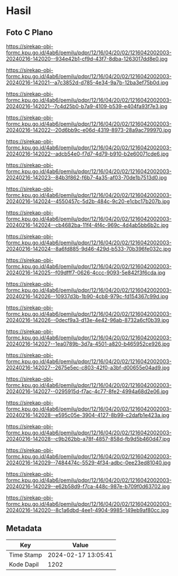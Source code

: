 # Hasil

## Foto C Plano

https://sirekap-obj-formc.kpu.go.id/4ab6/pemilu/pdpr/12/16/04/20/02/1216042002003-20240216-142020--934e42b1-cf9d-43f7-8dba-1263017dd8e0.jpg

https://sirekap-obj-formc.kpu.go.id/4ab6/pemilu/pdpr/12/16/04/20/02/1216042002003-20240216-142021--a7c3852d-d785-4e34-9a7b-12ba3ef75b0d.jpg

https://sirekap-obj-formc.kpu.go.id/4ab6/pemilu/pdpr/12/16/04/20/02/1216042002003-20240216-142021--7c4d25b0-b7a9-4109-b539-e404fa93f7e3.jpg

https://sirekap-obj-formc.kpu.go.id/4ab6/pemilu/pdpr/12/16/04/20/02/1216042002003-20240216-142022--20d6bb9c-e06d-4319-8973-28a9ac799970.jpg

https://sirekap-obj-formc.kpu.go.id/4ab6/pemilu/pdpr/12/16/04/20/02/1216042002003-20240216-142022--adcb54e0-f7d7-4d79-b910-b2e60071cde6.jpg

https://sirekap-obj-formc.kpu.go.id/4ab6/pemilu/pdpr/12/16/04/20/02/1216042002003-20240216-142023--84b3f862-f6b7-4a35-af03-70de1b7513d0.jpg

https://sirekap-obj-formc.kpu.go.id/4ab6/pemilu/pdpr/12/16/04/20/02/1216042002003-20240216-142024--4550457c-5d2b-484c-9c20-e1cbc17b207b.jpg

https://sirekap-obj-formc.kpu.go.id/4ab6/pemilu/pdpr/12/16/04/20/02/1216042002003-20240216-142024--cb4682ba-11f4-4f4c-969c-4d4ab5bb6b2c.jpg

https://sirekap-obj-formc.kpu.go.id/4ab6/pemilu/pdpr/12/16/04/20/02/1216042002003-20240216-142024--8a6fd885-9d46-429d-b533-70b396fe032c.jpg

https://sirekap-obj-formc.kpu.go.id/4ab6/pemilu/pdpr/12/16/04/20/02/1216042002003-20240216-142025--f09dfff7-0626-4ccc-9093-5e842f3f6cda.jpg

https://sirekap-obj-formc.kpu.go.id/4ab6/pemilu/pdpr/12/16/04/20/02/1216042002003-20240216-142026--10937d3b-1b90-4cb8-979c-fd154367c99d.jpg

https://sirekap-obj-formc.kpu.go.id/4ab6/pemilu/pdpr/12/16/04/20/02/1216042002003-20240216-142026--0decf9a3-d13e-4e42-96ab-8732a6cf0b39.jpg

https://sirekap-obj-formc.kpu.go.id/4ab6/pemilu/pdpr/12/16/04/20/02/1216042002003-20240216-142027--1ea0789b-3d7a-4501-a820-b465952ce926.jpg

https://sirekap-obj-formc.kpu.go.id/4ab6/pemilu/pdpr/12/16/04/20/02/1216042002003-20240216-142027--2675e5ec-c803-42f0-a3bf-d00655e04ad9.jpg

https://sirekap-obj-formc.kpu.go.id/4ab6/pemilu/pdpr/12/16/04/20/02/1216042002003-20240216-142027--0295915d-f7ac-4c77-8fe2-4994a68d2e06.jpg

https://sirekap-obj-formc.kpu.go.id/4ab6/pemilu/pdpr/12/16/04/20/02/1216042002003-20240216-142028--e595c05e-3904-4127-8b99-c2dafb1e423a.jpg

https://sirekap-obj-formc.kpu.go.id/4ab6/pemilu/pdpr/12/16/04/20/02/1216042002003-20240216-142028--c9b262bb-a78f-4857-858d-fb9d5b460d47.jpg

https://sirekap-obj-formc.kpu.go.id/4ab6/pemilu/pdpr/12/16/04/20/02/1216042002003-20240216-142029--7484474c-5529-4f34-adbc-0ee23ed81040.jpg

https://sirekap-obj-formc.kpu.go.id/4ab6/pemilu/pdpr/12/16/04/20/02/1216042002003-20240216-142029--e62b58d9-f7ca-448c-987e-b709f0d63702.jpg

https://sirekap-obj-formc.kpu.go.id/4ab6/pemilu/pdpr/12/16/04/20/02/1216042002003-20240216-142020--8c1a6dbd-4ee1-4904-9985-149eb9af80cc.jpg


## Metadata

| Key        | Value               |
| ---------- | ------------------- |
| Time Stamp | 2024-02-17 13:05:41 |
| Kode Dapil | 1202                |



